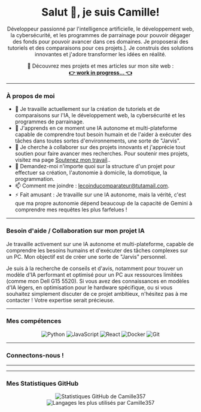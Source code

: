 

<h1 align="center">Salut 👋, je suis Camille!</h1>

<p align="center">
  Développeur passionné par l'intelligence artificielle, le développement web, la cybersécurité, et les programmes de parrainage pour pouvoir dégager des fonds pour pouvoir avancer dans ces domaines. Je proposerai des tutoriels et des comparaisons pour ces projets.].
  Je construis des solutions innovantes et j'adore transformer les idées en réalité.
</p>

<p align="center">
  🚀 Découvrez mes projets et mes articles sur mon site web :
  <br>
  <a href="none" target="_blank"><b>👉 work in progress... 👈</b></a>
</p>

---

### À propos de moi

-   🔭 Je travaille actuellement sur la création de tutoriels et de comparaisons sur l'IA, le développement web, la cybersécurité et les programmes de parrainage.
-   🌱 J'apprends en ce moment une IA autonome et multi-plateforme capable de comprendre tout besoin humain et de l'aider à exécuter des tâches dans toutes sortes d'environnements, une sorte de "Jarvis".
-   👯 Je cherche à collaborer sur des projets innovants et j'apprécie tout soutien pour faire avancer mes recherches. Pour soutenir mes projets, visitez ma page <a href="https://camille357.github.io/Camille357/donations/donate.html" target="_blank" rel=
     "noopener noreferrer">Soutenez mon travail</a>..
-   💬 Demandez-moi n'importe quoi sur la structure d'un projet pour effectuer sa création, l'autonomie à domicile, la domotique, la programmation.
-   📫 Comment me joindre : lecoinducomparateur@tutamail.com.
-   ⚡ Fait amusant : Je travaille sur une IA autonome, mais la vérité, c'est que ma propre autonomie dépend beaucoup de la capacité de Gemini à comprendre mes requêtes les plus farfelues !

---

### Besoin d'aide / Collaboration sur mon projet IA

Je travaille activement sur une IA autonome et multi-plateforme, capable de comprendre les besoins humains et d'exécuter des tâches complexes sur un PC. Mon objectif est de créer une sorte de "Jarvis" personnel.

Je suis à la recherche de conseils et d'avis, notamment pour trouver un modèle d'IA performant et optimisé pour un PC aux ressources limitées (comme mon Dell G15 5520). Si vous avez des connaissances en modèles d'IA légers, en optimisation pour le hardware spécifique, ou si vous souhaitez simplement discuter de ce projet ambitieux, n'hésitez pas à me contacter ! Votre expertise serait précieuse.

---

### Mes compétences

<p align="center">
  <img src="https://img.shields.io/badge/Python-3776AB?style=for-the-badge&logo=python&logoColor=white" alt="Python">
  <img src="https://img.shields.io/badge/JavaScript-F7DF1E?style=for-the-badge&logo=javascript&logoColor=black" alt="JavaScript">
  <img src="https://img.shields.io/badge/React-61DAFB?style=for-the-badge&logo=react&logoColor=black" alt="React">
  <img src="https://img.shields.io/badge/Docker-2496ED?style=for-the-badge&logo=docker&logoColor=white" alt="Docker">
  <img src="https://img.shields.io/badge/Git-F05032?style=for-the-badge&logo=git&logoColor=white" alt="Git">
  
</p>

---

### Connectons-nous !

<p align="center">
  
  
  
</p>

---

---

### Mes Statistiques GitHub

<p align="center">
  <img src="https://github-readme-stats.vercel.app/api?username=Camille357&show_icons=true&theme=radical&hide_border=true&include_all_commits=true&count_private=true" alt="Statistiques GitHub de Camille357" />
  <img src="https://github-readme-stats.vercel.app/api/top-langs/?username=Camille357&layout=compact&theme=radical&hide_border=true&langs_count=8" alt="Langages les plus utilisés par Camille357" />
</p>

